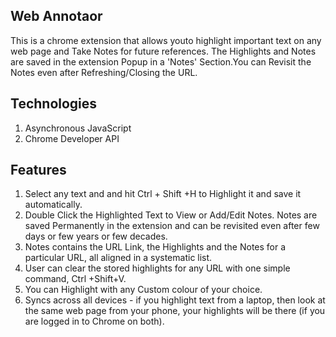 ## Web Annotaor
This is a chrome extension that allows youto highlight important text on any web page and Take Notes for future references. The Highlights and Notes are saved in the extension Popup in a 'Notes' Section.You can Revisit the Notes even after Refreshing/Closing the URL.

## Technologies 
1. Asynchronous JavaScript
2. Chrome Developer API

## Features
1. Select any text and and hit Ctrl + Shift +H to Highlight it and save it automatically.
2. Double Click the Highlighted Text to View or Add/Edit Notes. Notes are saved Permanently in the extension and can be revisited even after few days or few years or few decades.
3. Notes contains the URL Link, the Highlights and the Notes for a particular URL, all aligned in a systematic list.
4. User can clear the stored highlights for any URL with one simple command, Ctrl +Shift+V.
5. You can Highlight with any Custom colour of your choice.
6. Syncs across all devices - if you highlight text from a laptop, then look at the same web page from your phone, your highlights will be there (if you are logged in to Chrome on both). 

